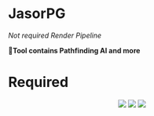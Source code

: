 # JasorPG

*Not required Render Pipeline*

**🔧Tool contains Pathfinding AI and more**

# Required 

<div align="center">
  <img src="https://img.shields.io/badge/unity-2020.3.48f1-brightgreen?style=flat-square&logo=unity&logoColor=white" style="max-width: 100%;" /> <img src="https://img.shields.io/badge/unity-2017.3.40f1-brightgreen?style=flat-square&logo=unity&logoColor=white" style="max-width: 100%;" />
<img src="https://img.shields.io/badge/unity-2018.4.36f1-brightgreen?style=flat-square&logo=unity&logoColor=white" style="max-width: 100%;" />  
</div>
